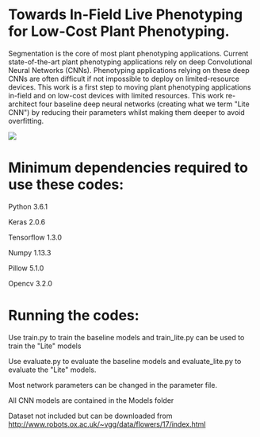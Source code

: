 # Towards In-Field Live Phenotyping for Low-Cost Plant Phenotyping.
Segmentation is the core of most plant phenotyping applications. Current state-of-the-art plant phenotyping applications rely on deep Convolutional Neural Networks (CNNs). Phenotyping applications relying on these deep CNNs are often difficult if not impossible to deploy on limited-resource devices.
This work is a first step to moving plant phenotyping applications in-field and on low-cost devices with limited resources. 
This work re-architect four baseline deep neural networks (creating what we term "Lite CNN") by reducing their parameters whilst making them deeper to avoid overfitting. 

<img src="results_multi_classes.png" />

# Minimum dependencies required to use these codes:
Python 3.6.1

Keras 2.0.6

Tensorflow 1.3.0

Numpy 1.13.3

Pillow 5.1.0

Opencv 3.2.0

# Running the codes:
Use train.py to train the baseline models and train_lite.py can be used to train the "Lite" models

Use evaluate.py to evaluate the baseline models and evaluate_lite.py to evaluate the "Lite" models.

Most network parameters can be changed in the parameter file.

All CNN models are contained in the Models folder

Dataset not included but can be downloaded from http://www.robots.ox.ac.uk/~vgg/data/flowers/17/index.html
